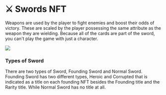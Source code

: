 # ⚔ Swords NFT

Weapons are used by the player to fight enemies and boost their odds of victory. These are scaled by the player possessing the same attribute as the weapon they are wielding. Because all of the cards are part of the sword, you can't play the game with just a character.

![](../../.gitbook/assets/273537238\_988716341730024\_4848729792250242334\_n.png)

### Types of Sword

There are two types of Sword, Founding Sword and Normal Sword. Founding Sword has two different types, Heroic and Corrupted that is indicated as a title on each founding NFT besides the Founding title and the Rarity title. While Normal Sword has no title at all.
